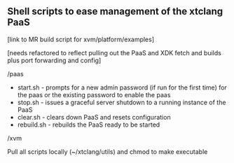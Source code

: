 <h2>Shell scripts to ease management of the xtclang PaaS</h2>
[link to MR build script for xvm/platform/examples]

[needs refactored to reflect pulling out the PaaS and XDK fetch and builds plus port forwarding and config]

/paas

* start.sh - prompts for a new admin password (if run for the first time) for the paas or the existing password to enable the paas
* stop.sh - issues a graceful server shutdown to a running instance of the PaaS
* clear.sh - clears down PaaS and resets configuration
* rebuild.sh - rebuilds the PaaS ready to be started

/xvm

Pull all scripts locally (~/xtclang/utils) and chmod to make executable


